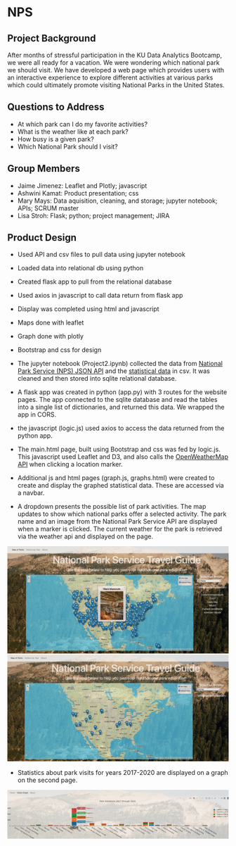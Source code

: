 # NPS
## Project Background
After months of stressful participation in the KU Data Analytics Bootcamp, we were all ready for a vacation. We were wondering which national park we should visit. 
We have developed a web page which provides users with an interactive experience to explore different activities at various parks which could ultimately promote visiting National Parks in the United States. 

## Questions to Address
- At which park can I do my favorite activities?
- What is the weather like at each park?
- How busy is a given park?
- Which National Park should I visit?

## Group Members
- Jaime Jimenez: Leaflet and Plotly; javascript
- Ashwini Kamat: Product presentation; css
- Mary Mays: Data aquisition, cleaning,  and storage; jupyter notebook; APIs; SCRUM master
- Lisa Stroh: Flask; python; project management; JIRA

## Product Design
- Used API and csv files to pull data using jupyter notebook
- Loaded data into relational db using python
- Created flask app to pull from the relational database
- Used axios in javascript to call data return from flask app
- Display was completed using html and javascript
- Maps done with leaflet
- Graph done with plotly
- Bootstrap and css for design



- The jupyter notebook (Project2.ipynb) collected the data from  [National Park Service (NPS) JSON API](https://www.nps.gov/subjects/developer/api-documentation.htm) and the [statistical data](https://irma.nps.gov/STATS/) in csv. It was cleaned and then stored into sqlite relational database.
- A flask app was created in python (app.py)  with 3 routes for the website pages. The app connected to the sqlite database and read the tables into a single list of dictionaries, and returned this data. We wrapped the app in CORS.
- the javascript (logic.js) used axios to access the data returned from the python app. 
- The main.html page, built using Bootstrap and css was fed by logic.js. This javascript used Leaflet and D3, and also calls the [OpenWeatherMap API](https://openweathermap.org/current) when clicking a location marker.
- Additional js and html pages (graph.js, graphs.html) were created to create and display the graphed statistical data. These are accessed via a navbar.
- A dropdown presents the possible list of park activities. The map updates to show which national parks offer a selected activity. The park name and an image from the National Park Service API are displayed when a marker is clicked. The current weather for the park is retrieved via the weather api and displayed on the page.

![alt text](https://github.com/jaimej929/NPS/blob/main/images/Main%20page%20with%20marker%20clicked.png)
![alt text](https://github.com/jaimej929/NPS/blob/main/images/Main%20page%20with%20activity%20selected.png)


- Statistics about park visits for years 2017-2020 are displayed on a graph on the second page. 

![alt text](https://github.com/jaimej929/NPS/blob/main/images/Visitor%20Graph%20page%20zoomed%20in.png)

